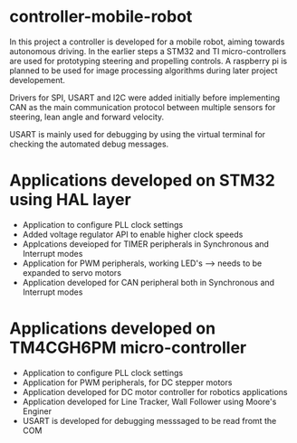 # controller-mobile-robot
In this project a controller is developed for a mobile robot, aiming towards autonomous driving. In the earlier steps a STM32 and TI micro-controllers are used for 
prototyping steering and propelling controls. A raspberry pi is planned to be used for image processing algorithms during later project developement.

Drivers for SPI, USART and I2C were added initially before implementing CAN as the main communication protocol between multiple sensors for steering, lean angle and forward velocity.

USART is mainly used for debugging by using the virtual terminal for checking the automated debug messages.

# Applications developed on STM32 using HAL layer

* Application to configure PLL clock settings
* Added voltage regulator API to enable higher clock speeds
* Applcations deveioped for TIMER peripherals in Synchronous and Interrupt modes
* Application for PWM peripherals, working LED's --> needs to be expanded to servo motors
* Application developed for CAN peripheral both in Synchronous and Interrupt modes

# Applications developed on TM4CGH6PM micro-controller

* Application to configure PLL clock settings
* Application for PWM peripherals, for DC stepper motors
* Application developed for DC motor controller for robotics applications
* Application developed for Line Tracker, Wall Follower using Moore's Enginer
* USART is developed for debugging messsaged to be read fromt the COM
